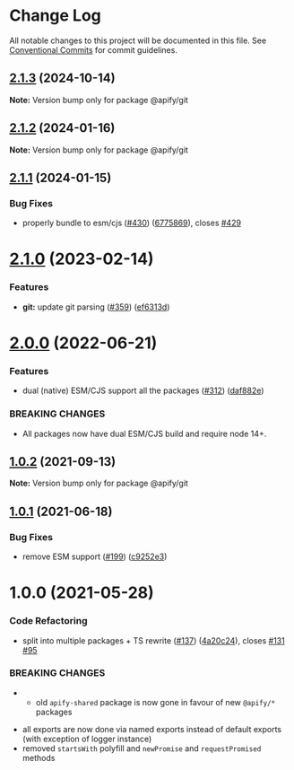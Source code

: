 # Change Log

All notable changes to this project will be documented in this file.
See [Conventional Commits](https://conventionalcommits.org) for commit guidelines.

## [2.1.3](https://github.com/apify/apify-shared-js/compare/@apify/git@2.1.2...@apify/git@2.1.3) (2024-10-14)

**Note:** Version bump only for package @apify/git





## [2.1.2](https://github.com/apify/apify-shared-js/compare/@apify/git@2.1.1...@apify/git@2.1.2) (2024-01-16)

**Note:** Version bump only for package @apify/git





## [2.1.1](https://github.com/apify/apify-shared-js/compare/@apify/git@2.1.0...@apify/git@2.1.1) (2024-01-15)


### Bug Fixes

* properly bundle to esm/cjs ([#430](https://github.com/apify/apify-shared-js/issues/430)) ([6775869](https://github.com/apify/apify-shared-js/commit/6775869d97d9006156a118044a66c4c0b644cb1f)), closes [#429](https://github.com/apify/apify-shared-js/issues/429)





# [2.1.0](https://github.com/apify/apify-shared-js/compare/@apify/git@2.0.0...@apify/git@2.1.0) (2023-02-14)


### Features

* **git:** update git parsing ([#359](https://github.com/apify/apify-shared-js/issues/359)) ([ef6313d](https://github.com/apify/apify-shared-js/commit/ef6313dc5135ababc966217593ff6731d0ab8597))





# [2.0.0](https://github.com/apify/apify-shared-js/compare/@apify/git@1.0.2...@apify/git@2.0.0) (2022-06-21)


### Features

* dual (native) ESM/CJS support all the packages ([#312](https://github.com/apify/apify-shared-js/issues/312)) ([daf882e](https://github.com/apify/apify-shared-js/commit/daf882ecdb3ff5b75975b92fc3528802a53bc736))


### BREAKING CHANGES

* All packages now have dual ESM/CJS build and require node 14+.





## [1.0.2](https://github.com/apify/apify-shared-js/compare/@apify/git@1.0.1...@apify/git@1.0.2) (2021-09-13)

**Note:** Version bump only for package @apify/git





## [1.0.1](https://github.com/apify/apify-shared-js/compare/@apify/git@1.0.0...@apify/git@1.0.1) (2021-06-18)


### Bug Fixes

* remove ESM support ([#199](https://github.com/apify/apify-shared-js/issues/199)) ([c9252e3](https://github.com/apify/apify-shared-js/commit/c9252e326923d6cbb568a474b78d046380cba119))





# 1.0.0 (2021-05-28)


### Code Refactoring

* split into multiple packages + TS rewrite ([#137](https://github.com/apify/apify-shared-js/issues/137)) ([4a20c24](https://github.com/apify/apify-shared-js/commit/4a20c241edbaa697c337ab5e53dd7400fd3a6658)), closes [#131](https://github.com/apify/apify-shared-js/issues/131) [#95](https://github.com/apify/apify-shared-js/issues/95)


### BREAKING CHANGES

* - old `apify-shared` package is now gone in favour of new `@apify/*` packages
- all exports are now done via named exports instead of default exports (with exception of logger instance)
- removed `startsWith` polyfill and `newPromise` and `requestPromised` methods
